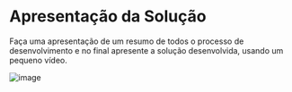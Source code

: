 # Apresentação da Solução

Faça uma apresentação de um resumo de todos o processo de desenvolvimento e no final apresente a solução desenvolvida, usando um pequeno vídeo.
			
			
			
![image](https://github.com/user-attachments/assets/d231e72f-c6e4-43ab-b341-3973134a1336)
